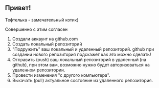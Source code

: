 ## Привет!

Тефтелька - замечательный котик)

Совершенно с этим согласен

1. Cоздали аккаунт на github.com
2. Создать локальный репозиторий
3. "Подружить" ваш локальный и удаленный репозиторий. github при создании нового репозитория подскажет как это можно сделать!
4. Отправить (push) ваш локальный репозиторий в удаленный (на github), при этом вам, возможно нужно будет авторизоваться на удаленном репозитории.
5. Провести изменения "с другого компьютера".
6. Выкачать (pull) актуальное состояние из удаленного репозитория.
